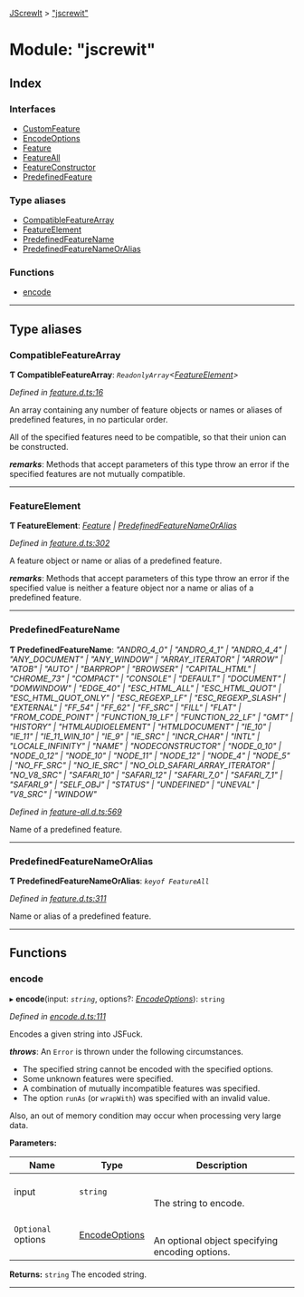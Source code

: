 [JScrewIt](../README.md) > ["jscrewit"](../modules/_jscrewit_.md)

# Module: "jscrewit"

## Index

### Interfaces

* [CustomFeature](../interfaces/_jscrewit_.customfeature.md)
* [EncodeOptions](../interfaces/_jscrewit_.encodeoptions.md)
* [Feature](../interfaces/_jscrewit_.feature.md)
* [FeatureAll](../interfaces/_jscrewit_.featureall.md)
* [FeatureConstructor](../interfaces/_jscrewit_.featureconstructor.md)
* [PredefinedFeature](../interfaces/_jscrewit_.predefinedfeature.md)

### Type aliases

* [CompatibleFeatureArray](_jscrewit_.md#compatiblefeaturearray)
* [FeatureElement](_jscrewit_.md#featureelement)
* [PredefinedFeatureName](_jscrewit_.md#predefinedfeaturename)
* [PredefinedFeatureNameOrAlias](_jscrewit_.md#predefinedfeaturenameoralias)

### Functions

* [encode](_jscrewit_.md#encode)

---

## Type aliases

<a id="compatiblefeaturearray"></a>

###  CompatibleFeatureArray

**Ƭ CompatibleFeatureArray**: *`ReadonlyArray`<[FeatureElement](_jscrewit_.md#featureelement)>*

*Defined in [feature.d.ts:16](https://github.com/fasttime/JScrewIt/blob/2.9.6/lib/feature.d.ts#L16)*

An array containing any number of feature objects or names or aliases of predefined features, in no particular order.

All of the specified features need to be compatible, so that their union can be constructed.

*__remarks__*: Methods that accept parameters of this type throw an error if the specified features are not mutually compatible.

___
<a id="featureelement"></a>

###  FeatureElement

**Ƭ FeatureElement**: *[Feature](../interfaces/_jscrewit_.feature.md) \| [PredefinedFeatureNameOrAlias](_jscrewit_.md#predefinedfeaturenameoralias)*

*Defined in [feature.d.ts:302](https://github.com/fasttime/JScrewIt/blob/2.9.6/lib/feature.d.ts#L302)*

A feature object or name or alias of a predefined feature.

*__remarks__*: Methods that accept parameters of this type throw an error if the specified value is neither a feature object nor a name or alias of a predefined feature.

___
<a id="predefinedfeaturename"></a>

###  PredefinedFeatureName

**Ƭ PredefinedFeatureName**: *"ANDRO_4_0" \| "ANDRO_4_1" \| "ANDRO_4_4" \| "ANY_DOCUMENT" \| "ANY_WINDOW" \| "ARRAY_ITERATOR" \| "ARROW" \| "ATOB" \| "AUTO" \| "BARPROP" \| "BROWSER" \| "CAPITAL_HTML" \| "CHROME_73" \| "COMPACT" \| "CONSOLE" \| "DEFAULT" \| "DOCUMENT" \| "DOMWINDOW" \| "EDGE_40" \| "ESC_HTML_ALL" \| "ESC_HTML_QUOT" \| "ESC_HTML_QUOT_ONLY" \| "ESC_REGEXP_LF" \| "ESC_REGEXP_SLASH" \| "EXTERNAL" \| "FF_54" \| "FF_62" \| "FF_SRC" \| "FILL" \| "FLAT" \| "FROM_CODE_POINT" \| "FUNCTION_19_LF" \| "FUNCTION_22_LF" \| "GMT" \| "HISTORY" \| "HTMLAUDIOELEMENT" \| "HTMLDOCUMENT" \| "IE_10" \| "IE_11" \| "IE_11_WIN_10" \| "IE_9" \| "IE_SRC" \| "INCR_CHAR" \| "INTL" \| "LOCALE_INFINITY" \| "NAME" \| "NODECONSTRUCTOR" \| "NODE_0_10" \| "NODE_0_12" \| "NODE_10" \| "NODE_11" \| "NODE_12" \| "NODE_4" \| "NODE_5" \| "NO_FF_SRC" \| "NO_IE_SRC" \| "NO_OLD_SAFARI_ARRAY_ITERATOR" \| "NO_V8_SRC" \| "SAFARI_10" \| "SAFARI_12" \| "SAFARI_7_0" \| "SAFARI_7_1" \| "SAFARI_9" \| "SELF_OBJ" \| "STATUS" \| "UNDEFINED" \| "UNEVAL" \| "V8_SRC" \| "WINDOW"*

*Defined in [feature-all.d.ts:569](https://github.com/fasttime/JScrewIt/blob/2.9.6/lib/feature-all.d.ts#L569)*

Name of a predefined feature.

___
<a id="predefinedfeaturenameoralias"></a>

###  PredefinedFeatureNameOrAlias

**Ƭ PredefinedFeatureNameOrAlias**: *`keyof FeatureAll`*

*Defined in [feature.d.ts:311](https://github.com/fasttime/JScrewIt/blob/2.9.6/lib/feature.d.ts#L311)*

Name or alias of a predefined feature.

___

## Functions

<a id="encode"></a>

###  encode

▸ **encode**(input: *`string`*, options?: *[EncodeOptions](../interfaces/_jscrewit_.encodeoptions.md)*): `string`

*Defined in [encode.d.ts:111](https://github.com/fasttime/JScrewIt/blob/2.9.6/lib/encode.d.ts#L111)*

Encodes a given string into JSFuck.

*__throws__*: An `Error` is thrown under the following circumstances.

*   The specified string cannot be encoded with the specified options.
*   Some unknown features were specified.
*   A combination of mutually incompatible features was specified.
*   The option `runAs` (or `wrapWith`) was specified with an invalid value.

Also, an out of memory condition may occur when processing very large data.

**Parameters:**

| Name | Type | Description |
| ------ | ------ | ------ |
| input | `string` |  <br><br>The string to encode. |
| `Optional` options | [EncodeOptions](../interfaces/_jscrewit_.encodeoptions.md) |  <br><br>An optional object specifying encoding options. |

**Returns:** `string`
The encoded string.

___

